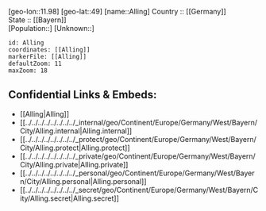 ﻿---
location: [49,11.98] 
mapzoom: [7,12] 
mapmarker: city 
type: City
tags:
- geo/City


SpocWebEntityId: 28749
isDeleted: false
confidential: public

---
[geo-lon::11.98] 
[geo-lat::49] 
[name::Alling] 
Country :: [[Germany]]  
State :: [[Bayern]]  
[Population::] 
[Unknown::] 


```leaflet
id: Alling
coordinates: [[Alling]] 
markerFile: [[Alling]] 
defaultZoom: 11 
maxZoom: 18
```


## Confidential Links & Embeds: 
- [[Alling|Alling]]  
- [[../../../../../../../../_internal/geo/Continent/Europe/Germany/West/Bayern/City/Alling.internal|Alling.internal]] 
- [[../../../../../../../../_protect/geo/Continent/Europe/Germany/West/Bayern/City/Alling.protect|Alling.protect]] 
- [[../../../../../../../../_private/geo/Continent/Europe/Germany/West/Bayern/City/Alling.private|Alling.private]] 
- [[../../../../../../../../_personal/geo/Continent/Europe/Germany/West/Bayern/City/Alling.personal|Alling.personal]] 
- [[../../../../../../../../_secret/geo/Continent/Europe/Germany/West/Bayern/City/Alling.secret|Alling.secret]] 
